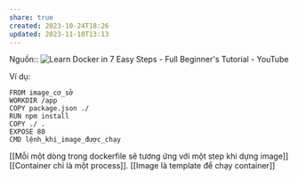 ```yaml
---
share: true
created: 2023-10-24T18:26
updated: 2023-11-10T13:13
---
```

Nguồn:: ![Learn Docker in 7 Easy Steps - Full Beginner's Tutorial - YouTube](https://youtu.be/gAkwW2tuIqE?si=hvz8xyWfGNlOUCqr)

Ví dụ:
```docker
FROM image_cơ_sở
WORKDIR /app
COPY package.json ./
RUN npm install
COPY ./ .
EXPOSE 80
CMD lệnh_khi_image_được_chạy

```
[[Mỗi một dòng trong dockerfile sẽ tương ứng với một step khi dựng image]]
[[Container chỉ là một process]]. [[Image là template để chạy container]] 
